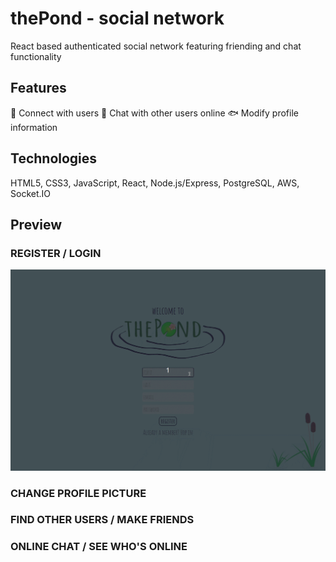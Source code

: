 # thePond - social network
React based authenticated social network featuring
friending and chat functionality

## Features
:octopus: Connect with users
:frog: Chat with other users online
:fish: Modify profile information

## Technologies
HTML5, CSS3, JavaScript, React, Node.js/Express,
PostgreSQL, AWS, Socket.IO

## Preview
### REGISTER / LOGIN

<img src="./public/preview/thePond_register.gif" alt="register preview animation">

### CHANGE PROFILE PICTURE
### FIND OTHER USERS / MAKE FRIENDS
### ONLINE CHAT / SEE WHO'S ONLINE
